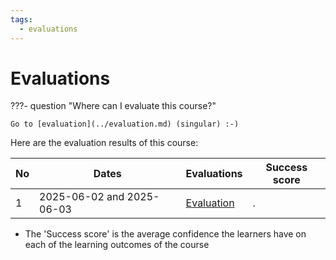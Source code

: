 ```yaml
---
tags:
  - evaluations
---
```


# Evaluations

???- question "Where can I evaluate this course?"

    Go to [evaluation](../evaluation.md) (singular) :-)

Here are the evaluation results of this course:

No |Dates                    |Evaluations                     |Success score
---|-------------------------|--------------------------------|-------------
1  |2025-06-02 and 2025-06-03|[Evaluation](20250602/README.md)|.

- The 'Success score' is the average confidence the learners
  have on each of the learning outcomes of the course
